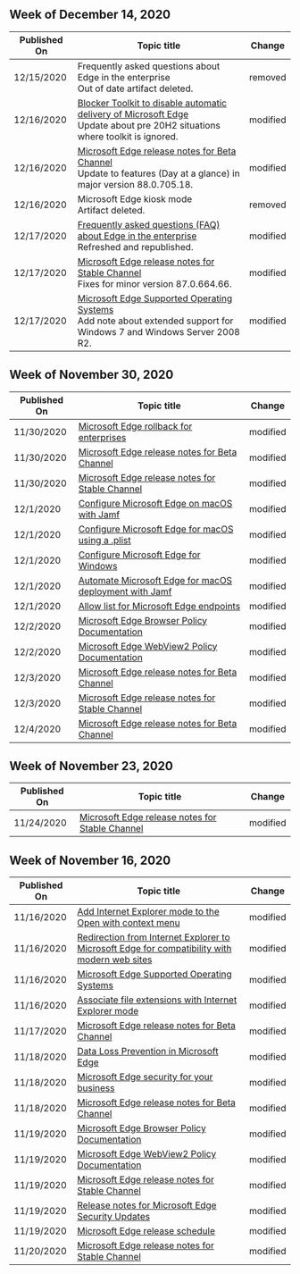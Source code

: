 <!-- This file is generated automatically each week. Changes made to this file will be overwritten.-->

## Week of December 14, 2020

| Published On |Topic title | Change |
|------|------------|--------|
| 12/15/2020 | Frequently asked questions about Edge in the enterprise<br>Out of date artifact deleted. | removed |
| 12/16/2020 | [Blocker Toolkit to disable automatic delivery of Microsoft Edge](/DeployEdge/microsoft-edge-blocker-toolkit)<br>Update about pre 20H2 situations where toolkit is ignored.  | modified |
| 12/16/2020 | [Microsoft Edge release notes for Beta Channel](/DeployEdge/microsoft-edge-relnote-beta-channel)<br>Update to features (Day at a glance) in major version 88.0.705.18. | modified |
| 12/16/2020 | Microsoft Edge kiosk mode<br>Artifact deleted. | removed |
| 12/17/2020 | [Frequently asked questions (FAQ) about Edge in the enterprise](/DeployEdge/faqs-edge-in-the-enterprise)<br>Refreshed and republished. | modified |
| 12/17/2020 | [Microsoft Edge release notes for Stable Channel](/DeployEdge/microsoft-edge-relnote-stable-channel)<br>Fixes for minor version 87.0.664.66. | modified |
| 12/17/2020 | [Microsoft Edge Supported Operating Systems](/DeployEdge/microsoft-edge-supported-operating-systems)<br>Add note about extended support for Windows 7 and Windows Server 2008 R2. | modified |


## Week of November 30, 2020


| Published On |Topic title | Change |
|------|------------|--------|
| 11/30/2020 | [Microsoft Edge rollback for enterprises](/DeployEdge/edge-learnmore-rollback) | modified |
| 11/30/2020 | [Microsoft Edge release notes for Beta Channel](/DeployEdge/microsoft-edge-relnote-beta-channel) | modified |
| 11/30/2020 | [Microsoft Edge release notes for Stable Channel](/DeployEdge/microsoft-edge-relnote-stable-channel) | modified |
| 12/1/2020 | [Configure Microsoft Edge on macOS with Jamf](/DeployEdge/configure-microsoft-edge-on-mac-jamf) | modified |
| 12/1/2020 | [Configure Microsoft Edge for macOS using a .plist](/DeployEdge/configure-microsoft-edge-on-mac) | modified |
| 12/1/2020 | [Configure Microsoft Edge for Windows](/DeployEdge/configure-microsoft-edge) | modified |
| 12/1/2020 | [Automate Microsoft Edge for macOS deployment with Jamf](/DeployEdge/deploy-edge-mac-jamf) | modified |
| 12/1/2020 | [Allow list for Microsoft Edge endpoints](/DeployEdge/microsoft-edge-security-endpoints) | modified |
| 12/2/2020 | [Microsoft Edge Browser Policy Documentation](/DeployEdge/microsoft-edge-policies) | modified |
| 12/2/2020 | [Microsoft Edge WebView2 Policy Documentation](/DeployEdge/microsoft-edge-webview-policies) | modified |
| 12/3/2020 | [Microsoft Edge release notes for Beta Channel](/DeployEdge/microsoft-edge-relnote-beta-channel) | modified |
| 12/3/2020 | [Microsoft Edge release notes for Stable Channel](/DeployEdge/microsoft-edge-relnote-stable-channel) | modified |
| 12/4/2020 | [Microsoft Edge release notes for Beta Channel](/DeployEdge/microsoft-edge-relnote-beta-channel) | modified |


## Week of November 23, 2020


| Published On |Topic title | Change |
|------|------------|--------|
| 11/24/2020 | [Microsoft Edge release notes for Stable Channel](/DeployEdge/microsoft-edge-relnote-stable-channel) | modified |


## Week of November 16, 2020


| Published On |Topic title | Change |
|------|------------|--------|
| 11/16/2020 | [Add Internet Explorer mode to the Open with context menu](/DeployEdge/edge-ie-mode-add-guidance-filetype-associations) | modified |
| 11/16/2020 | [Redirection from Internet Explorer to Microsoft Edge for compatibility with modern web sites](/DeployEdge/edge-learnmore-neededge) | modified |
| 11/16/2020 | [Microsoft Edge Supported Operating Systems](/DeployEdge/microsoft-edge-supported-operating-systems) | modified |
| 11/16/2020 | [Associate file extensions with Internet Explorer mode](/DeployEdge/edge-ie-mode-add-guidance-filetype-associations) | modified |
| 11/17/2020 | [Microsoft Edge release notes for Beta Channel](/DeployEdge/microsoft-edge-relnote-beta-channel) | modified |
| 11/18/2020 | [Data Loss Prevention in Microsoft Edge](/DeployEdge/microsoft-edge-security-dlp) | modified |
| 11/18/2020 | [Microsoft Edge security for your business](/DeployEdge/ms-edge-security-for-business) | modified |
| 11/18/2020 | [Microsoft Edge release notes for Beta Channel](/DeployEdge/microsoft-edge-relnote-beta-channel) | modified |
| 11/19/2020 | [Microsoft Edge Browser Policy Documentation](/DeployEdge/microsoft-edge-policies) | modified |
| 11/19/2020 | [Microsoft Edge WebView2 Policy Documentation](/DeployEdge/microsoft-edge-webview-policies) | modified |
| 11/19/2020 | [Microsoft Edge release notes for Stable Channel](/DeployEdge/microsoft-edge-relnote-stable-channel) | modified |
| 11/19/2020 | [Release notes for Microsoft Edge Security Updates](/DeployEdge/microsoft-edge-relnotes-security) | modified |
| 11/19/2020 | [Microsoft Edge release schedule](/DeployEdge/microsoft-edge-release-schedule) | modified |
| 11/20/2020 | [Microsoft Edge release notes for Stable Channel](/DeployEdge/microsoft-edge-relnote-stable-channel) | modified |

